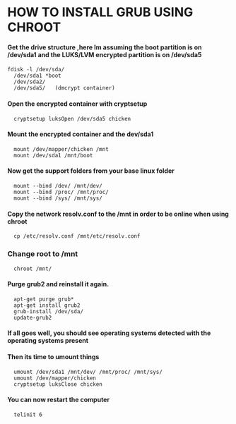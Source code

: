 
# HOW TO INSTALL GRUB USING CHROOT

#### Get the drive structure ,here Im assuming the boot partition is on /dev/sda1 and the LUKS/LVM encrypted partition is on /dev/sda5
```
fdisk -l /dev/sda/
  /dev/sda1 *boot 
  /dev/sda2/
  /dev/sda5/   (dmcrypt container)
```

#### Open the encrypted container with cryptsetup
```
  cryptsetup luksOpen /dev/sda5 chicken
```

#### Mount the encrypted container and the dev/sda1 
```
  mount /dev/mapper/chicken /mnt
  mount /dev/sda1 /mnt/boot
```

#### Now get the support folders from your base linux folder
```
  mount --bind /dev/ /mnt/dev/
  mount --bind /proc/ /mnt/proc/
  mount --bind /sys/ /mnt/sys/
```

#### Copy the network resolv.conf to the /mnt in order to be online when using chroot 
```
  cp /etc/resolv.conf /mnt/etc/resolv.conf
```

### Change root to /mnt
```
  chroot /mnt/
```

#### Purge grub2 and reinstall it again.
```
  apt-get purge grub*
  apt-get install grub2
  grub-install /dev/sda/
  update-grub2
```

#### If all goes well, you should see operating systems detected with the operating systems present
#### Then its time to umount things
```
  umount /dev/sda1 /mnt/dev/ /mnt/proc/ /mnt/sys/
  umount /dev/mapper/chicken
  cryptsetup luksClose chicken
```

#### You can now restart the computer
```
  telinit 6
```


